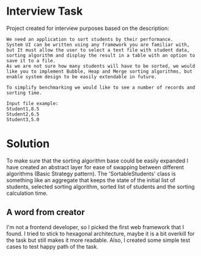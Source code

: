 # Interview Task

Project created for interview purposes based on the description:

    We need an application to sort students by their performance.
    System UI can be written using any framework you are familiar with, but It must allow the user to select a text file with student data, sorting algorithm and display the result in a table with an option to save it to a file.
    As we are not sure how many students will have to be sorted, we would like you to implement Bubble, Heap and Merge sorting algorithms, but enable system design to be easily extendable in future.

    To simplify benchmarking we would like to see a number of records and sorting time.

    Input file example:
    Student1,8.5
    Student2,6.5
    Student3,5.0

# Solution

To make sure that the sorting algorithm base could be easily expanded I have created an abstract layer for ease of
swapping between different algorithms (Basic Strategy pattern).
The 'SortableStudents' class is something like an aggregate that keeps the state of the initial list of students,
selected sorting algorithm, sorted list of students and the sorting calculation time.

## A word from creator

I'm not a frontend developer, so I picked the first web framework that I found.
I tried to stick to hexagonal architecture, maybe it is a bit overkill for the task but still makes it more readable.
Also, I created some simple test cases to test happy path of the task. 
